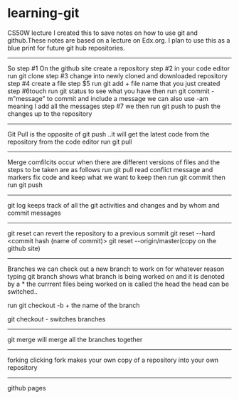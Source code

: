 # learning-git
CS50W lecture
I created this to save notes on how to use git and github.These notes are based on a lecture on Edx.org.
I plan to use this as a blue print for future git hub repositories.

*********
So step #1
On the github site create a repository
step #2
in your code editor
run git clone
step #3
change into newly cloned and downloaded repository
step #4
create a file
step $5
run git add + file name that you just created
step #6touch
run git status to see what you have
then run git commit -m"message"
to commit and include a message
 we can also use -am meaning I add all the messages
 step #7
 we then run git push to push the changes up to the repository
 *******
 Git Pull is the opposite of git push ..it will get the latest code from the repository
 from the code editor 
 run git pull
 *************
 
 Merge comfilcits occur when there are different versions of files and the steps to be taken 
 are as follows
 run git pull 
 read conflict message and markers
 fix code and keep what we want to keep
 then run git commit 
 then run git push
 
 ***************
 git log keeps track of all the git activities and changes and by whom and commit messages
 
 
 ***************
 
 git reset can revert the repository to a previous sommit
 git reset --hard <commit hash (name of commit)>
 git reset --origin/master(copy on the github site)
 
 **************
 Branches
  we can check out a new branch to work on for whatever reason
 typing git branch shows what branch is being worked on and it is denoted by a *
 the currrent files being worked on is called the head
 the head can be switched..

 
run  git checkout -b + the name of the branch

git checkout - switches branches


*********************
git merge will merge all the branches together

*********************

forking
clicking fork makes your own copy of a repository into your own repository

**********************
github pages

 
